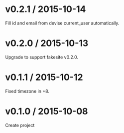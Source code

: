 # v0.2.1 / 2015-10-14

Fill id and email from devise current_user automatically.

# v0.2.0 / 2015-10-13

Upgrade to support fakesite v0.2.0.

# v0.1.1 / 2015-10-12

Fixed timezone in +8.

# v0.1.0 / 2015-10-08

Create project
